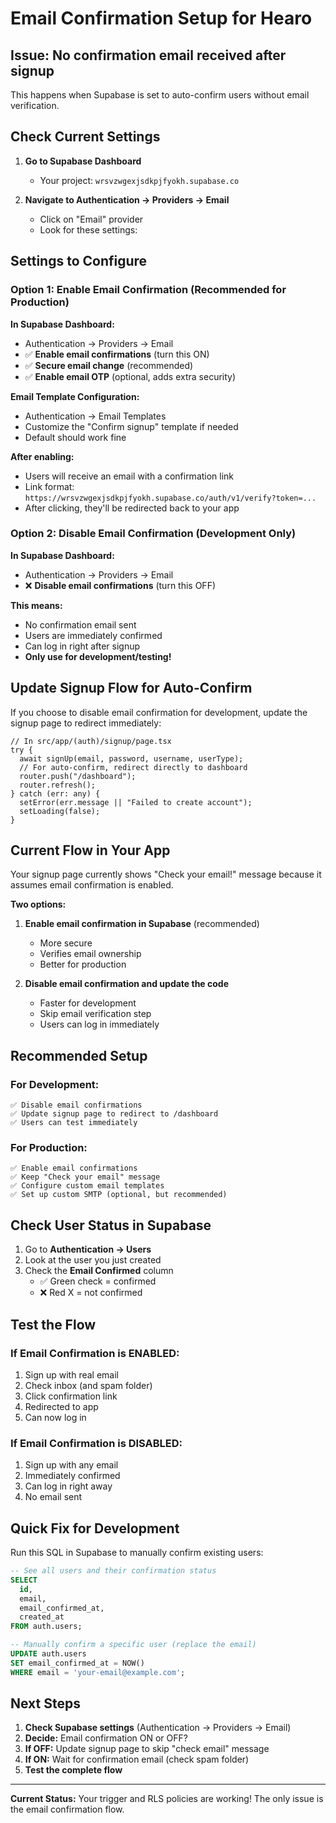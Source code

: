 # Email Confirmation Setup for Hearo

## Issue: No confirmation email received after signup

This happens when Supabase is set to auto-confirm users without email verification.

## Check Current Settings

1. **Go to Supabase Dashboard**
   - Your project: `wrsvzwgexjsdkpjfyokh.supabase.co`

2. **Navigate to Authentication → Providers → Email**
   - Click on "Email" provider
   - Look for these settings:

## Settings to Configure

### Option 1: Enable Email Confirmation (Recommended for Production)

**In Supabase Dashboard:**

- Authentication → Providers → Email
- ✅ **Enable email confirmations** (turn this ON)
- ✅ **Secure email change** (recommended)
- ✅ **Enable email OTP** (optional, adds extra security)

**Email Template Configuration:**

- Authentication → Email Templates
- Customize the "Confirm signup" template if needed
- Default should work fine

**After enabling:**

- Users will receive an email with a confirmation link
- Link format: `https://wrsvzwgexjsdkpjfyokh.supabase.co/auth/v1/verify?token=...`
- After clicking, they'll be redirected back to your app

### Option 2: Disable Email Confirmation (Development Only)

**In Supabase Dashboard:**

- Authentication → Providers → Email
- ❌ **Disable email confirmations** (turn this OFF)

**This means:**

- No confirmation email sent
- Users are immediately confirmed
- Can log in right after signup
- **Only use for development/testing!**

## Update Signup Flow for Auto-Confirm

If you choose to disable email confirmation for development, update the signup page to redirect immediately:

```tsx
// In src/app/(auth)/signup/page.tsx
try {
  await signUp(email, password, username, userType);
  // For auto-confirm, redirect directly to dashboard
  router.push("/dashboard");
  router.refresh();
} catch (err: any) {
  setError(err.message || "Failed to create account");
  setLoading(false);
}
```

## Current Flow in Your App

Your signup page currently shows "Check your email!" message because it assumes email confirmation is enabled.

**Two options:**

1. **Enable email confirmation in Supabase** (recommended)
   - More secure
   - Verifies email ownership
   - Better for production

2. **Disable email confirmation and update the code**
   - Faster for development
   - Skip email verification step
   - Users can log in immediately

## Recommended Setup

### For Development:

```
✅ Disable email confirmations
✅ Update signup page to redirect to /dashboard
✅ Users can test immediately
```

### For Production:

```
✅ Enable email confirmations
✅ Keep "Check your email" message
✅ Configure custom email templates
✅ Set up custom SMTP (optional, but recommended)
```

## Check User Status in Supabase

1. Go to **Authentication → Users**
2. Look at the user you just created
3. Check the **Email Confirmed** column
   - ✅ Green check = confirmed
   - ❌ Red X = not confirmed

## Test the Flow

### If Email Confirmation is ENABLED:

1. Sign up with real email
2. Check inbox (and spam folder)
3. Click confirmation link
4. Redirected to app
5. Can now log in

### If Email Confirmation is DISABLED:

1. Sign up with any email
2. Immediately confirmed
3. Can log in right away
4. No email sent

## Quick Fix for Development

Run this SQL in Supabase to manually confirm existing users:

```sql
-- See all users and their confirmation status
SELECT
  id,
  email,
  email_confirmed_at,
  created_at
FROM auth.users;

-- Manually confirm a specific user (replace the email)
UPDATE auth.users
SET email_confirmed_at = NOW()
WHERE email = 'your-email@example.com';
```

## Next Steps

1. **Check Supabase settings** (Authentication → Providers → Email)
2. **Decide:** Email confirmation ON or OFF?
3. **If OFF:** Update signup page to skip "check email" message
4. **If ON:** Wait for confirmation email (check spam folder)
5. **Test the complete flow**

---

**Current Status:** Your trigger and RLS policies are working! The only issue is the email confirmation flow.
